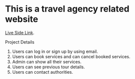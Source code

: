 # This is a travel agency related website

 [Live Side Link](https://orna-travels.web.app/).

Project Details
1. Users can log in or sign up by using email.
2. Users can book services and can cancel booked services.
3. Admin can show all their services.
4. Users can see previous tour details.
5. Users can contact authorities.
